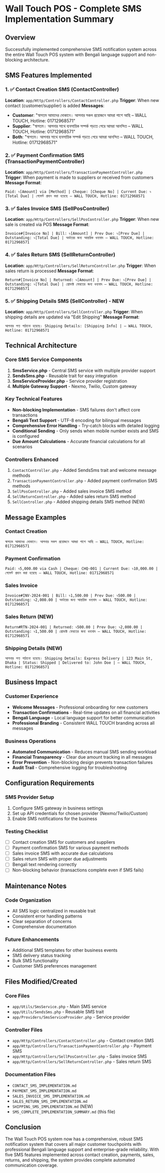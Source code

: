 # Wall Touch POS - Complete SMS Implementation Summary

## Overview
Successfully implemented comprehensive SMS notification system across the entire Wall Touch POS system with Bengali language support and non-blocking architecture.

## SMS Features Implemented

### 1. ✅ Contact Creation SMS (ContactController)
**Location**: `app/Http/Controllers/ContactController.php`
**Trigger**: When new contact (customer/supplier) is added
**Messages**:
- **Customer**: "স্বাগতম আমাদের দোকানে। আপনার সকল প্রয়োজনে আমরা পাশে আছি – WALL TOUCH, Hotline: 01712968571"
- **Supplier**: "স্বাগতম। আপনার সাথে ব্যবসায়িক সম্পর্ক গড়তে পেরে আমরা আনন্দিত – WALL TOUCH, Hotline: 01712968571"
- **Both**: "স্বাগতম। আপনার সাথে ব্যবসায়িক সম্পর্ক গড়তে পেরে আমরা আনন্দিত – WALL TOUCH, Hotline: 01712968571"

### 2. ✅ Payment Confirmation SMS (TransactionPaymentController)
**Location**: `app/Http/Controllers/TransactionPaymentController.php`
**Trigger**: When payment is made to suppliers or received from customers
**Message Format**: 
```
Paid: ৳[Amount] via [Method] | Cheque: [Cheque No] | Current Due: ৳[Total Due] | পেমেন্ট প্রদান করা হয়েছে – WALL TOUCH, Hotline: 01712968571
```

### 3. ✅ Sales Invoice SMS (SellPosController)
**Location**: `app/Http/Controllers/SellPosController.php`
**Trigger**: When new sale is created via POS
**Message Format**:
```
Invoice#[Invoice No] | Bill: ৳[Amount] | Prev Due: ৳[Prev Due] | Outstanding: ৳[Total Due] | অর্ডারের জন্য আন্তরিক ধন্যবাদ – WALL TOUCH, Hotline: 01712968571
```

### 4. ✅ Sales Return SMS (SellReturnController)
**Location**: `app/Http/Controllers/SellReturnController.php`
**Trigger**: When sales return is processed
**Message Format**:
```
Return#[Invoice No] | Returned: ৳[Amount] | Prev Due: ৳[Prev Due] | Outstanding: ৳[Total Due] | প্রোডাক্ট ফেরতের জন্য ধন্যবাদ – WALL TOUCH, Hotline: 01712968571
```

### 5. ✅ Shipping Details SMS (SellController) - NEW
**Location**: `app/Http/Controllers/SellController.php`
**Trigger**: When shipping details are updated via "Edit Shipping"
**Message Format**:
```
আপনার পণ্য পাঠানো হয়েছে। Shipping Details: [Shipping Info] | – WALL TOUCH, Hotline: 01712968571
```

## Technical Architecture

### Core SMS Service Components
1. **SmsService.php** - Central SMS service with multiple provider support
2. **SendsSms.php** - Reusable trait for easy integration
3. **SmsServiceProvider.php** - Service provider registration
4. **Multiple Gateway Support** - Nexmo, Twilio, Custom gateway

### Key Technical Features
- **Non-blocking Implementation** - SMS failures don't affect core transactions
- **Bengali Text Support** - UTF-8 encoding for bilingual messages
- **Comprehensive Error Handling** - Try-catch blocks with detailed logging
- **Conditional Sending** - Only sends when mobile number exists and SMS is configured
- **Due Amount Calculations** - Accurate financial calculations for all scenarios

### Controllers Enhanced
1. `ContactController.php` - Added SendsSms trait and welcome message methods
2. `TransactionPaymentController.php` - Added payment confirmation SMS methods
3. `SellPosController.php` - Added sales invoice SMS method
4. `SellReturnController.php` - Added sales return SMS method
5. `SellController.php` - Added shipping details SMS method (NEW)

## Message Examples

### Contact Creation
```
স্বাগতম আমাদের দোকানে। আপনার সকল প্রয়োজনে আমরা পাশে আছি – WALL TOUCH, Hotline: 01712968571
```

### Payment Confirmation
```
Paid: ৳5,000.00 via Cash | Cheque: CHQ-001 | Current Due: ৳10,000.00 | পেমেন্ট প্রদান করা হয়েছে – WALL TOUCH, Hotline: 01712968571
```

### Sales Invoice
```
Invoice#INV-2024-001 | Bill: ৳1,500.00 | Prev Due: ৳500.00 | Outstanding: ৳2,000.00 | অর্ডারের জন্য আন্তরিক ধন্যবাদ – WALL TOUCH, Hotline: 01712968571
```

### Sales Return (NEW)
```
Return#RTN-2024-001 | Returned: ৳500.00 | Prev Due: ৳2,000.00 | Outstanding: ৳1,500.00 | প্রোডাক্ট ফেরতের জন্য ধন্যবাদ – WALL TOUCH, Hotline: 01712968571
```

### Shipping Details (NEW)
```
আপনার পণ্য পাঠানো হয়েছে। Shipping Details: Express Delivery | 123 Main St, Dhaka | Status: Shipped | Delivered to: John Doe | – WALL TOUCH, Hotline: 01712968571
```

## Business Impact

### Customer Experience
- **Welcome Messages** - Professional onboarding for new customers
- **Transaction Confirmations** - Real-time updates on all financial activities
- **Bengali Language** - Local language support for better communication
- **Professional Branding** - Consistent WALL TOUCH branding across all messages

### Business Operations
- **Automated Communication** - Reduces manual SMS sending workload
- **Financial Transparency** - Clear due amount tracking in all messages
- **Error Prevention** - Non-blocking design prevents transaction failures
- **Audit Trail** - Comprehensive logging for troubleshooting

## Configuration Requirements

### SMS Provider Setup
1. Configure SMS gateway in business settings
2. Set up API credentials for chosen provider (Nexmo/Twilio/Custom)
3. Enable SMS notifications for the business

### Testing Checklist
- [ ] Contact creation SMS for customers and suppliers
- [ ] Payment confirmation SMS for various payment methods
- [ ] Sales invoice SMS with accurate due calculations
- [ ] Sales return SMS with proper due adjustments
- [ ] Bengali text rendering correctly
- [ ] Non-blocking behavior (transactions complete even if SMS fails)

## Maintenance Notes

### Code Organization
- All SMS logic centralized in reusable trait
- Consistent error handling patterns
- Clear separation of concerns
- Comprehensive documentation

### Future Enhancements
- Additional SMS templates for other business events
- SMS delivery status tracking
- Bulk SMS functionality
- Customer SMS preferences management

## Files Modified/Created

### Core Files
- `app/Utils/SmsService.php` - Main SMS service
- `app/Utils/SendsSms.php` - Reusable SMS trait
- `app/Providers/SmsServiceProvider.php` - Service provider

### Controller Files
- `app/Http/Controllers/ContactController.php` - Contact creation SMS
- `app/Http/Controllers/TransactionPaymentController.php` - Payment SMS
- `app/Http/Controllers/SellPosController.php` - Sales invoice SMS
- `app/Http/Controllers/SellReturnController.php` - Sales return SMS

### Documentation Files
- `CONTACT_SMS_IMPLEMENTATION.md`
- `PAYMENT_SMS_IMPLEMENTATION.md` 
- `SALES_INVOICE_SMS_IMPLEMENTATION.md`
- `SALES_RETURN_SMS_IMPLEMENTATION.md`
- `SHIPPING_SMS_IMPLEMENTATION.md` (NEW)
- `SMS_COMPLETE_IMPLEMENTATION_SUMMARY.md` (this file)

## Conclusion
The Wall Touch POS system now has a comprehensive, robust SMS notification system that covers all major customer touchpoints with professional Bengali language support and enterprise-grade reliability. With five SMS features implemented across contact creation, payments, sales, returns, and shipping, the system provides complete automated communication coverage.
